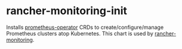 # rancher-monitoring-init

Installs [prometheus-operator](https://github.com/coreos/prometheus-operator) CRDs to create/configure/manage Prometheus clusters atop Kubernetes. This chart is used by [rancher-monitoring](https://github.com/rancher/dev-charts/tree/master/packages/rancher-monitoring).